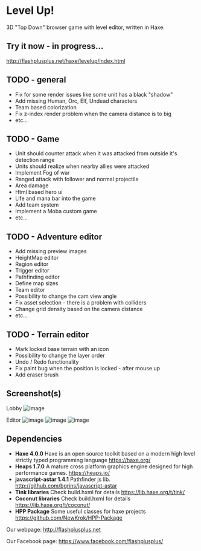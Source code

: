 # Level Up!
3D "Top Down" browser game with level editor, written in Haxe.

## Try it now - in progress...
http://flashplusplus.net/haxe/levelup/index.html

## TODO - general
- Fix for some render issues like some unit has a black "shadow"
- Add missing Human, Orc, Elf, Undead characters
- Team based colorization
- Fix z-index render problem when the camera distance is to big
- etc...

## TODO - Game
- Unit should counter attack when it was attacked from outside it's detection range
- Units should realize when nearby allies were attacked
- Implement Fog of war
- Ranged attack with follower and normal projectile
- Area damage
- Html based hero ui
- Life and mana bar into the game
- Add team system
- Implement a Moba custom game
- etc...

## TODO - Adventure editor
- Add missing preview images
- HeightMap editor
- Region editor
- Trigger editor
- Pathfinding editor
- Define map sizes
- Team editor
- Possibility to change the cam view angle
- Fix asset selection - there is a problem with colliders
- Change grid density based on the camera distance
- etc...

## TODO - Terrain editor
- Mark locked base terrain with an icon
- Possibility to change the layer order
- Undo / Redo functionality
- Fix paint bug when the position is locked - after mouse up
- Add eraser brush

## Screenshot(s)
Lobby
![image](https://user-images.githubusercontent.com/13141660/68549518-17d81a80-03f9-11ea-831a-d97de774f63c.png)

Editor
![image](https://user-images.githubusercontent.com/13141660/69503789-c57d1a80-0f1d-11ea-8d7f-698ed12e7ee1.png)
![image](https://user-images.githubusercontent.com/13141660/69002269-3902a480-08ec-11ea-826a-e8aeacb79999.png)
![image](https://user-images.githubusercontent.com/13141660/69002283-90a11000-08ec-11ea-8334-5e5f7049ceb1.png)


## Dependencies
- **Haxe 4.0.0** Haxe is an open source toolkit based on a modern high level strictly typed programming language https://haxe.org/
- **Heaps 1.7.0** A mature cross platform graphics engine designed for high performance games. https://heaps.io/
- **javascript-astar 1.4.1** Pathfinder js lib. http://github.com/bgrins/javascript-astar
- **Tink libraries** Check build.hxml for details https://lib.haxe.org/t/tink/
- **Coconut libraries** Check build.hxml for details https://lib.haxe.org/t/coconut/
- **HPP Package** Some useful classes for haxe projects https://github.com/NewKrok/HPP-Package

Our webpage:
http://flashplusplus.net

Our Facebook page:
https://www.facebook.com/flashplusplus/
